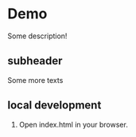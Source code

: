 # Demo 

Some description!

## subheader

Some more texts

## local development

1. Open index.html in your browser.